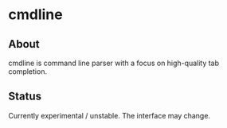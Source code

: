 # cmdline

## About
cmdline is command line parser with a focus on high-quality tab completion.

## Status
Currently experimental / unstable.  The interface may change.
